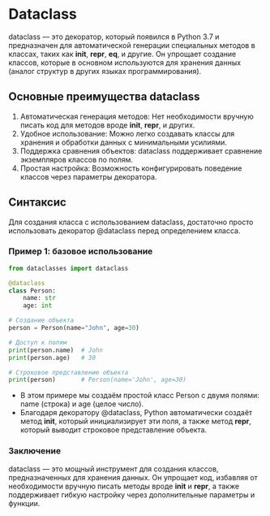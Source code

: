 # Dataclass

dataclass — это декоратор, который появился в Python 3.7 и предназначен для автоматической генерации специальных методов в классах, таких как __init__, __repr__, __eq__, и другие. Он упрощает создание классов, которые в основном используются для хранения данных (аналог структур в других языках программирования).

## Основные преимущества dataclass

1. Автоматическая генерация методов: Нет необходимости вручную писать код для методов вроде __init__, __repr__, и других.
2. Удобное использование: Можно легко создавать классы для хранения и обработки данных с минимальными усилиями.
3. Поддержка сравнения объектов: dataclass поддерживает сравнение экземпляров классов по полям.
4. Простая настройка: Возможность конфигурировать поведение классов через параметры декоратора.

## Синтаксис

Для создания класса с использованием dataclass, достаточно просто использовать декоратор @dataclass перед определением класса.

### Пример 1: базовое использование

```python
from dataclasses import dataclass

@dataclass
class Person:
    name: str
    age: int

# Создание объекта
person = Person(name="John", age=30)

# Доступ к полям
print(person.name)  # John
print(person.age)   # 30

# Строковое представление объекта
print(person)       # Person(name='John', age=30)
```

* В этом примере мы создаём простой класс Person с двумя полями: name (строка) и age (целое число).
* Благодаря декоратору @dataclass, Python автоматически создаёт метод __init__, который инициализирует эти поля, а также метод __repr__, который выводит строковое представление объекта.

### Заключение

dataclass — это мощный инструмент для создания классов, предназначенных для хранения данных. Он упрощает код, избавляя от необходимости вручную писать методы вроде __init__ и __repr__, а также поддерживает гибкую настройку через дополнительные параметры и функции.
